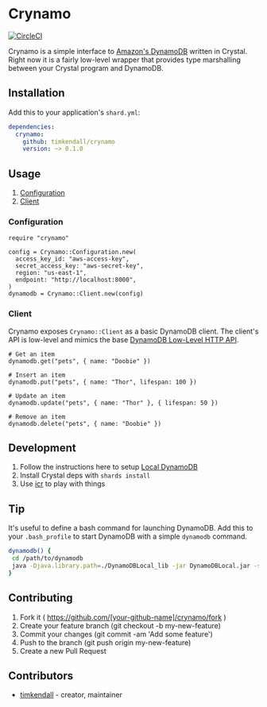 # Crynamo

[![CircleCI](https://circleci.com/gh/timkendall/crynamo.svg?style=svg&circle-token=cb7f2cd61eadd947d1e775875fe21009526f62d2)](https://circleci.com/gh/timkendall/crynamo)

Crynamo is a simple interface to [Amazon's DynamoDB](https://aws.amazon.com/dynamodb/) written in Crystal. Right now it is a fairly low-level wrapper that provides type marshalling between your Crystal program and DynamoDB.

## Installation

Add this to your application's `shard.yml`:

```yaml
dependencies:
  crynamo:
    github: timkendall/crynamo
    version: ~> 0.1.0
```

## Usage

1. [Configuration](#Configuration)
1. [Client](#Client)

### Configuration

```crystal
require "crynamo"

config = Crynamo::Configuration.new(
  access_key_id: "aws-access-key",
  secret_access_key: "aws-secret-key",
  region: "us-east-1",
  endpoint: "http://localhost:8000",
)
dynamodb = Crynamo::Client.new(config)

```

### Client

Crynamo exposes `Crynamo::Client` as a basic DynamoDB client. The client's API is low-level and mimics the base [DynamoDB Low-Level HTTP API](http://docs.aws.amazon.com/amazondynamodb/latest/developerguide/Programming.LowLevelAPI.html).

```crystal
# Get an item
dynamodb.get("pets", { name: "Doobie" })

# Insert an item
dynamodb.put("pets", { name: "Thor", lifespan: 100 })

# Update an item
dynamodb.update("pets", { name: "Thor" }, { lifespan: 50 })

# Remove an item
dynamodb.delete("pets", { name: "Doobie" })
```

## Development

1. Follow the instructions here to setup [Local DynamoDB](http://docs.aws.amazon.com/amazondynamodb/latest/developerguide/DynamoDBLocal.html)
1. Install Crystal deps with `shards install`
1. Use [icr](https://github.com/crystal-community/icr) to play with things

## Tip

It's useful to define a bash command for launching DynamoDB. Add this to your `.bash_profile` to start DynamoDB with a simple `dynamodb` command.

```bash
dynamodb() {
 cd /path/to/dynamodb
 java -Djava.library.path=./DynamoDBLocal_lib -jar DynamoDBLocal.jar -sharedDb
}
```

## Contributing

1. Fork it ( https://github.com/[your-github-name]/crynamo/fork )
2. Create your feature branch (git checkout -b my-new-feature)
3. Commit your changes (git commit -am 'Add some feature')
4. Push to the branch (git push origin my-new-feature)
5. Create a new Pull Request

## Contributors

- [timkendall](https://github.com/timkendall)  - creator, maintainer
